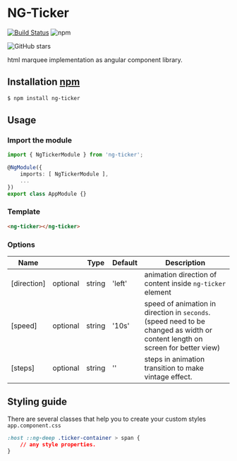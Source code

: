 # NG-Ticker

[![Build Status](https://travis-ci.com/dheeraj237/ng-ticker.svg?branch=master)](https://travis-ci.com/dheeraj237/ng-ticker)
![npm](https://img.shields.io/npm/dw/ng-ticker)

<!-- [![Commitizen friendly](https://img.shields.io/badge/commitizen-friendly-brightgreen.svg)](http://commitizen.github.io/cz-cli/)
[![semantic-release](https://img.shields.io/badge/%20%20%F0%9F%93%A6%F0%9F%9A%80-semantic--release-e10079.svg)](https://github.com/semantic-release/semantic-release) -->

![GitHub stars](https://img.shields.io/github/stars/dheeraj237/ng-ticker?style=social)

html marquee implementation as angular component library.

## Installation [npm](https://www.npmjs.com/package/ng-ticker)

```html
$ npm install ng-ticker
```

## Usage

### Import the module

```typescript
import { NgTickerModule } from 'ng-ticker';

@NgModule({
    imports: [ NgTickerModule ],
    ...
})
export class AppModule {}
```

### Template

```html
<ng-ticker></ng-ticker>
```

### Options

| Name        |          | Type   | Default | Description                                                                                                                   |
| ----------- | -------- | ------ | ------- | ----------------------------------------------------------------------------------------------------------------------------- |
| [direction] | optional | string | 'left'  | animation direction of content inside `ng-ticker` element                                                                     |
| [speed]     | optional | string | '10s'   | speed of animation in direction in `seconds`. (speed need to be changed as width or content length on screen for better view) |
| [steps]     | optional | string | ''      | steps in animation transition to make vintage effect.                                                                         |

## Styling guide

There are several classes that help you to create your custom styles
`app.component.css`

```css
:host ::ng-deep .ticker-container > span {
    // any style properties.
}
```
